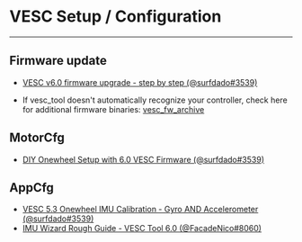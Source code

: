 # VESC Setup / Configuration

----

## Firmware update

* [VESC v6.0 firmware upgrade - step by step (@surfdado#3539)](https://www.youtube.com/watch?v=FDnh1lH7LXU)

* If vesc_tool doesn't automatically recognize your controller, check here for
  additional firmware binaries: [vesc_fw_archive](http://home.vedder.se/vesc_fw_archive/6.00/)

## MotorCfg

* [DIY Onewheel Setup with 6.0 VESC Firmware (@surfdado#3539)](https://www.youtube.com/watch?v=V7h2R3hKK4Y)

## AppCfg

* [VESC 5.3 Onewheel IMU Calibration - Gyro AND Accelerometer (@surfdado#3539)](https://www.youtube.com/watch?v=XacXjwFKKF8)
* [IMU Wizard Rough Guide - VESC Tool 6.0 (@FacadeNico#8060)](https://www.youtube.com/watch?v=vVvjHY5lFLs)

